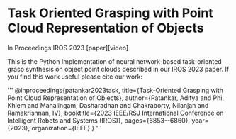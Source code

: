 # Task Oriented Grasping with Point Cloud Representation of Objects
In Proceedings IROS 2023 [paper][video]

This is the Python Implementation of neural network-based task-oriented grasp synthesis on object point clouds described in our IROS 2023 paper.
If you find this work useful please cite our work: 

'''
@inproceedings{patankar2023task,
  title={Task-Oriented Grasping with Point Cloud Representation of Objects},
  author={Patankar, Aditya and Phi, Khiem and Mahalingam, Dasharadhan and Chakraborty, Nilanjan and Ramakrishnan, IV},
  booktitle={2023 IEEE/RSJ International Conference on Intelligent Robots and Systems (IROS)},
  pages={6853--6860},
  year={2023},
  organization={IEEE}
}
'''
